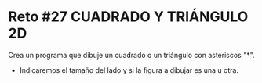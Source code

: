<!-- trunk-ignore-all(prettier) -->
# Reto #27 CUADRADO Y TRIÁNGULO 2D

Crea un programa que dibuje un cuadrado o un triángulo con asteriscos "*".

- Indicaremos el tamaño del lado y si la figura a dibujar es una u otra.
